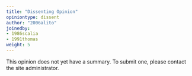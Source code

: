 ```yaml
---
title: "Dissenting Opinion"
opiniontype: dissent
author: "2006alito"
joinedby:
- 1986scalia
- 1991thomas
weight: 5 
---
```

This opinion does not yet have a summary. To submit one, please contact the site administrator.